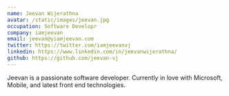 ```yaml
---
name: Jeevan Wijerathna
avatar: /static/images/jeevan.jpg
occupation: Software Developr
company: iamjeevan
email: jeevan@yiamjeevan.com
twitter: https://twitter.com/iamjeevanvj
linkedin: https://www.linkedin.com/in/jeevanwijerathna/
github: https://github.com/jeevan-vj
---
```


Jeevan is a passionate software developer. Currently in love with Microsoft, Mobile, and latest front end technologies.
